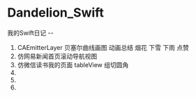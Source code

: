 # Dandelion_Swift
我的Swift日记 --
1.  CAEmitterLayer   贝塞尔曲线画图  动画总结  烟花 下雪 下雨 点赞
2. 仿网易新闻首页滚动导航视图
3. 仿微信读书我的页面 tableView 组切圆角
4.
5.
6.
